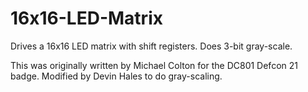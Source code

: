 16x16-LED-Matrix
================

Drives a 16x16 LED matrix with shift registers. Does 3-bit gray-scale.

This was originally written by Michael Colton for the DC801 Defcon 21 badge.
Modified by Devin Hales to do gray-scaling.

